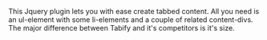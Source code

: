 This Jquery plugin lets you with ease create tabbed content. All you need is an ul-element with some li-elements and a couple of related content-divs. The major difference between Tabify and it's competitors is it's size.